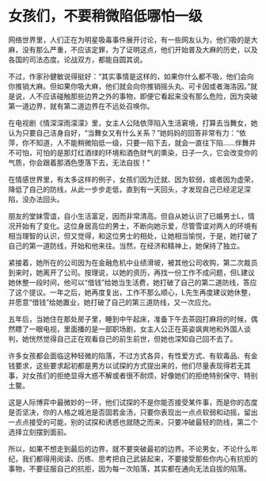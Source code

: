 # 女孩们，不要稍微陷低哪怕一级

网络世界里，人们正在为明星吸毒事件展开讨论，有一些网友认为，他们吸的是大麻，没有那么严重，不应该定罪，为了证明这点，他们开始普及大麻的历史，以及各国的司法态度。论战双方，都能自圆其说。 

不过，作家孙健敏说得挺好：“其实事情是这样的，如果你什么都不吸，他们会向你推销大麻。但如果你吸大麻，他们就会向你推销摇头丸、可卡因或者海洛因。”就是说，人不应该碰触那些边界之外的事物，即便它看起来没有那么危险，因为突破第一道边界，就有第二道边界在不远处召唤你。 

在电视剧《情深深雨濛濛》里，女主人公陆依萍陷入生活窘境，打算去当舞女，她认为只要自己洁身自好，“当舞女又有什么关系？”她妈妈的回答非常有力：“依萍，你不知道，人不能稍微陷低一级，只要一陷下去，就会一直往下陷……伴舞并不可怕，可怕的是那灯红酒绿的环境和酒色财气的熏染，日子一久，它会改变你的气质，你会跟着那酒色堕落下去，无法自拔！” 

在情感世界里，有太多这样的例子，女孩们因为迁就、因为软弱，或者因为虚荣，降低了自己的防线，从此一步步走低，直到有一天回头，才发现自己已经泥足深陷，没办法回头。 

朋友的堂妹雪谊，自小生活富足，因而非常清高。但自从她认识了已婚男士L，情况开始有了变化。这位身居高位的男士，不断向她示爱，尽管雪谊对两人的环境有相当理智的认识，但又觉得，和这位男士的相处，让她相当愉悦，于是，她打破了自己的第一道防线，开始和他来往。当然，在经济和精神上，她保持了独立。 

紧接着，她所在的公司因为在金融危机中业绩滑坡，被其他公司收购，第二次裁员到来时，她离开了公司。按理说，以她的资历，再找一份工作不成问题，但L建议她休整一段时间，他可以“借钱”给她当生活费，她打破了自己的第二道防线，答应了这个提议。一年之后，她再度复出，工作不那么顺心，L先生再度建议她休整，并愿意“借钱”给她置业，她打破了自己的第三道防线，又一次应允。 

五年后，当她住在那处房子里，睡到中午起床，准备下午去茶园打麻将的时候，偶然瞟了一眼电视，里面播的是一部职场剧，女主人公正在英姿飒爽地和外国人谈判，她恍然觉得自己正在观看自己的前生前世，但她也深知自己回不去了。 

许多女孩都会面临这种轻微的陷落，不过方式各异，有性爱方式、有软毒品、有金钱要求，这些要求起初都是男方以试探的方式提出来的，他们尽量表现得若无其事，对女孩们的拒绝显得大惑不解或者很不耐烦，好像她们的拒绝特别保守、特别土鳖。 

这是人际博弈中最微妙的一环，他们试探的不是你能否接受某件事，而是你的态度是否坚决，你的人格之城池是否固若金汤，只要你表现出一点点软弱和动摇，留出一点点接受的可能，别的试探和诱惑也就随之而来，只要冲破最轻的防线，第二个选择立刻摆到面前。 

所以，如果不想走到最后的边界，就不要突破最初的边界。不论男女，不论什么年纪，我们都得用阅读、历练、思考把自己武装起来，不要接受那些你内心有抗拒的事物，不要征服自己的抗拒，因为每一次陷落，其实都在通向无法自拔的陷落。